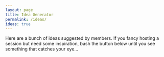 ```yaml
---
layout: page
title: Idea Generator
permalink: /ideas/
ideas: true
---
```


Here are a bunch of ideas suggested by members. If you fancy hosting a session but need some inspiration, bash the button below until you see something that catches your eye...